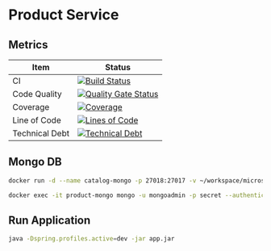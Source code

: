 # Product Service

## Metrics

Item|Status
--|------------
CI|[![Build Status](https://travis-ci.org/rscai/microservices-catalog.svg?branch=master)](https://travis-ci.org/rscai/microservices-catalog)
Code Quality|[![Quality Gate Status](https://sonarcloud.io/api/project_badges/measure?project=rscai_microservices-catalog&metric=alert_status)](https://sonarcloud.io/dashboard?id=rscai_microservices-catalog)
Coverage|[![Coverage](https://sonarcloud.io/api/project_badges/measure?project=rscai_microservices-catalog&metric=coverage)](https://sonarcloud.io/dashboard?id=rscai_microservices-catalog)
Line of Code|[![Lines of Code](https://sonarcloud.io/api/project_badges/measure?project=rscai_microservices-catalog&metric=ncloc)](https://sonarcloud.io/dashboard?id=rscai_microservices-catalog)
Technical Debt|[![Technical Debt](https://sonarcloud.io/api/project_badges/measure?project=rscai_microservices-catalog&metric=sqale_index)](https://sonarcloud.io/dashboard?id=rscai_microservices-catalog)

## Mongo DB

```bash
docker run -d --name catalog-mongo -p 27018:27017 -v ~/workspace/microservices-java/catalog-mongo-data:/data/db -e MONGO_INITDB_ROOT_USERNAME=mongoadmin -e MONGO_INITDB_ROOT_PASSWORD=secret mongo:3.4
```

```bash
docker exec -it product-mongo mongo -u mongoadmin -p secret --authenticationDatabase admin
```

## Run Application

```bash
java -Dspring.profiles.active=dev -jar app.jar
```